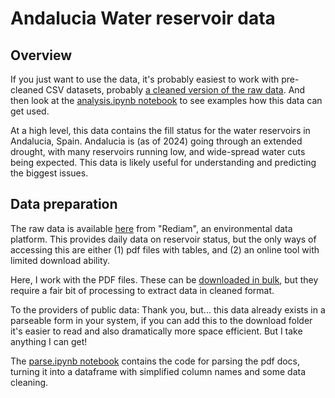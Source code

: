 # Andalucia Water reservoir data

## Overview

If you just want to use the data, it's probably easiest to work with pre-cleaned CSV datasets,
probably [a cleaned version of the raw data](data/datasets/monthly_corrected.csv). And then look
at the [analysis.ipynb notebook](./docs/analysis.ipynb) to see examples how this data can get used.

At a high level, this data contains the fill status for the water reservoirs in Andalucia, Spain.
Andalucia is (as of 2024) going through an extended drought, with many reservoirs running low,
and wide-spread water cuts being expected. This data is likely useful for understanding and predicting
the biggest issues.

## Data preparation

The raw data is available [here](https://portalrediam.cica.es/geonetwork/srv/spa/catalog.search#/metadata/a730254e-b0b3-43f2-a8b1-81332b99c409) from 
"Rediam", an environmental data platform. This provides daily data on reservoir status, but the only ways of accessing this
are either (1) pdf files with tables, and (2) an online tool with limited download ability.

Here, I work with the PDF files. These can be [downloaded in bulk](https://portalrediam.cica.es/descargas?path=%2F04_RECURSOS_NATURALES%2F04_AGUAS%2F01_SUPERFICIALES%2F00_SUPERFICIALES%2FEmbalses_al_dia%2FDocumentos%2Fpdf%2Freserva), but they require a fair bit of processing to extract data in cleaned format.

To the providers of public data: Thank you, but... this data already exists in a parseable form in your system, if you can add this to the download folder it's easier to read and also dramatically more space efficient. 
But I take anything I can get!

The [parse.ipynb notebook](parse.ipynb) contains the code for parsing the pdf docs, turning it into a dataframe with simplified column names and some data cleaning.